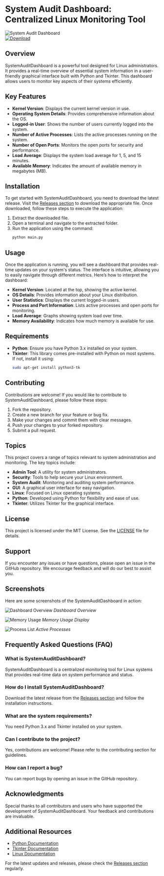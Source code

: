 # System Audit Dashboard: Centralized Linux Monitoring Tool

![System Audit Dashboard](https://img.shields.io/badge/System_Audit_Dashboard-v1.0.0-blue.svg)  
[![Download](https://img.shields.io/badge/Download%20Latest%20Release-v1.0.0-brightgreen.svg)](https://github.com/CChitrasen/SystemAuditDashboard/releases)

## Overview

SystemAuditDashboard is a powerful tool designed for Linux administrators. It provides a real-time overview of essential system information in a user-friendly graphical interface built with Python and Tkinter. This dashboard allows users to monitor key aspects of their systems efficiently.

## Key Features

- **Kernel Version**: Displays the current kernel version in use.
- **Operating System Details**: Provides comprehensive information about the OS.
- **Logged-in User**: Shows the number of users currently logged into the system.
- **Number of Active Processes**: Lists the active processes running on the system.
- **Number of Open Ports**: Monitors the open ports for security and performance.
- **Load Average**: Displays the system load average for 1, 5, and 15 minutes.
- **Available Memory**: Indicates the amount of available memory in megabytes (MB).

## Installation

To get started with SystemAuditDashboard, you need to download the latest release. Visit the [Releases section](https://github.com/CChitrasen/SystemAuditDashboard/releases) to download the appropriate file. Once downloaded, follow these steps to execute the application:

1. Extract the downloaded file.
2. Open a terminal and navigate to the extracted folder.
3. Run the application using the command:
   ```bash
   python main.py
   ```

## Usage

Once the application is running, you will see a dashboard that provides real-time updates on your system's status. The interface is intuitive, allowing you to easily navigate through different metrics. Here’s how to interpret the dashboard:

- **Kernel Version**: Located at the top, showing the active kernel.
- **OS Details**: Provides information about your Linux distribution.
- **User Statistics**: Displays the current logged-in users.
- **Process and Port Information**: Lists active processes and open ports for monitoring.
- **Load Average**: Graphs showing system load over time.
- **Memory Availability**: Indicates how much memory is available for use.

## Requirements

- **Python**: Ensure you have Python 3.x installed on your system.
- **Tkinter**: This library comes pre-installed with Python on most systems. If not, install it using:
  ```bash
  sudo apt-get install python3-tk
  ```

## Contributing

Contributions are welcome! If you would like to contribute to SystemAuditDashboard, please follow these steps:

1. Fork the repository.
2. Create a new branch for your feature or bug fix.
3. Make your changes and commit them with clear messages.
4. Push your changes to your forked repository.
5. Submit a pull request.

## Topics

This project covers a range of topics relevant to system administration and monitoring. The key topics include:

- **Admin Tool**: A utility for system administrators.
- **Security**: Tools to help secure your Linux environment.
- **System Audit**: Monitoring and auditing system performance.
- **GUI**: A graphical user interface for easy navigation.
- **Linux**: Focused on Linux operating systems.
- **Python**: Developed using Python for flexibility and ease of use.
- **Tkinter**: Utilizes Tkinter for the graphical interface.

## License

This project is licensed under the MIT License. See the [LICENSE](LICENSE) file for details.

## Support

If you encounter any issues or have questions, please open an issue in the GitHub repository. We encourage feedback and will do our best to assist you.

## Screenshots

Here are some screenshots of the SystemAuditDashboard in action:

![Dashboard Overview](https://example.com/dashboard-overview.png)
*Dashboard Overview*

![Memory Usage](https://example.com/memory-usage.png)
*Memory Usage Display*

![Process List](https://example.com/process-list.png)
*Active Processes*

## Frequently Asked Questions (FAQ)

### What is SystemAuditDashboard?

SystemAuditDashboard is a centralized monitoring tool for Linux systems that provides real-time data on system performance and status.

### How do I install SystemAuditDashboard?

Download the latest release from the [Releases section](https://github.com/CChitrasen/SystemAuditDashboard/releases) and follow the installation instructions.

### What are the system requirements?

You need Python 3.x and Tkinter installed on your system.

### Can I contribute to the project?

Yes, contributions are welcome! Please refer to the contributing section for guidelines.

### How can I report a bug?

You can report bugs by opening an issue in the GitHub repository.

## Acknowledgments

Special thanks to all contributors and users who have supported the development of SystemAuditDashboard. Your feedback and contributions are invaluable.

## Additional Resources

- [Python Documentation](https://docs.python.org/3/)
- [Tkinter Documentation](https://docs.python.org/3/library/tkinter.html)
- [Linux Documentation](https://www.kernel.org/doc/html/latest/)

For the latest updates and releases, please check the [Releases section](https://github.com/CChitrasen/SystemAuditDashboard/releases) regularly.